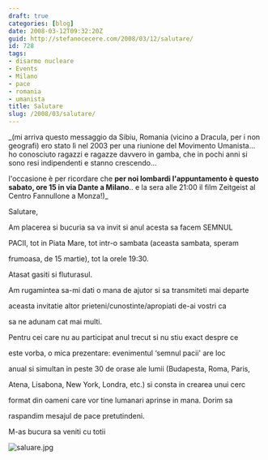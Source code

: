 ```yaml
---
draft: true
categories: [blog]
date: 2008-03-12T09:32:20Z
guid: http://stefanocecere.com/2008/03/12/salutare/
id: 728
tags:
- disarmo nucleare
- Events
- Milano
- pace
- romania
- umanista
title: Salutare
slug: /2008/03/salutare/
---
```


_(mi arriva questo messaggio da Sibiu, Romania (vicino a Dracula, per i non geografi) ero stato lì nel 2003 per una riunione del Movimento Umanista… ho conosciuto ragazzi e ragazze davvero in gamba, che in pochi anni si sono resi indipendenti e stanno crescendo…
  
l'occasione è per ricordare che **per noi lombardi l'appuntamento è questo sabato, ore 15 in via Dante a Milano**.. e la sera alle 21:00 il film Zeitgeist al Centro Fannullone a Monza!)_

Salutare,
  
Am placerea si bucuria sa va invit si anul acesta sa facem SEMNUL
  
PACII, tot in Piata Mare, tot intr-o sambata (aceasta sambata, speram
  
frumoasa, de 15 martie), tot la orele 19:30.

Atasat gasiti si fluturasul.

Am rugamintea sa-mi dati o mana de ajutor si sa transmiteti mai departe
  
aceasta invitatie altor prieteni/cunostinte/apropiati de-ai vostri ca
  
sa ne adunam cat mai multi.

Pentru cei care nu au participat anul trecut si nu stiu exact despre ce
  
este vorba, o mica prezentare: evenimentul &#8216;semnul pacii' are loc
  
anual si simultan in peste 30 de orase ale lumii (Budapesta, Roma, Paris,
  
Atena, Lisabona, New York, Londra, etc.) si consta in crearea unui cerc
  
format din oameni care vor tine lumanari aprinse in mana. Dorim sa
  
raspandim mesajul de pace pretutindeni.

M-as bucura sa veniti cu totii

![saluare.jpg](http://stefanocecere.com/wp-content/uploads/sites/3/2008/03/saluare.jpg)